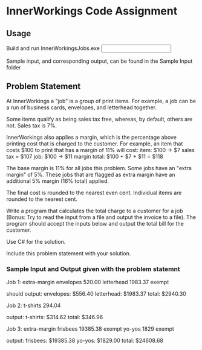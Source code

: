 # InnerWorkings Code Assignment

## Usage
Build and run InnerWorkingsJobs.exe <input file path> <output file path>

Sample input, and corresponding output, can be found in the Sample Input folder

## Problem Statement

At InnerWorkings a "job" is a group of print items.  For example,
a job can be a run of business cards, envelopes, and letterhead together.

Some items qualify as being sales tax free, whereas, by default, others
are not.  Sales tax is 7%.

InnerWorkings also applies a margin, which is the percentage above printing
cost that is charged to the customer.  For example, an item that costs $100
to print that has a margin of 11% will cost:
item: $100 -> $7 sales tax = $107
job:  $100 -> $11 margin
total: $100 + $7 + $11 = $118

The base margin is 11% for all jobs this problem.  Some jobs have an
"extra margin" of 5%.  These jobs that are flagged as extra margin have
an additional 5% margin (16% total) applied.

The final cost is rounded to the nearest even cent.  Individual items are
rounded to the nearest cent.

Write a program that calculates the total charge to a customer
for a job (Bonus: Try to read the input from a file and output the invoice to a file).  The program should accept the inputs below and output the
total bill for the customer.

Use C# for the solution.

Include this problem statement with your solution.

### Sample Input and Output given with the problem statemnt

Job 1:
extra-margin
envelopes 520.00
letterhead 1983.37 exempt

should output:
envelopes: $556.40
letterhead: $1983.37
total: $2940.30

Job 2:
t-shirts 294.04

output:
t-shirts: $314.62
total: $346.96

Job 3:
extra-margin
frisbees 19385.38 exempt
yo-yos 1829 exempt

output:
frisbees: $19385.38
yo-yos: $1829.00
total: $24608.68

